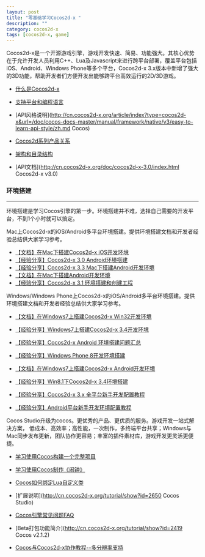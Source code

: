 ```yaml
---
layout: post
title: "零基础学习Cocos2d-x "
description: ""
category: cocos2d-x
tags: [cocos2d-x, game]
---
```



Cocos2d-x是一个开源游戏引擎，游戏开发快速、简易、功能强大。其核心优势在于允许开发人员利用C++、Lua及Javascript来进行跨平台部署，覆盖平台包括iOS、Android、Windows Phone等多个平台，Cocos2d-x 3.x版本中新增了强大的3D功能，帮助开发者们方便开发出能够跨平台高效运行的2D/3D游戏。

* [什么是Cocos2d-x](http://cn.cocos2d-x.org/tutorial/show?id=1925)
* [支持平台和编程语言](http://cn.cocos2d-x.org/article/index?type=cocos2d-x&url=/doc/cocos-docs-master/manual/framework/native/v2/getting-started/supported-platforms-and-programming-languages/zh.md)
* [API风格说明](http://cn.cocos2d-x.org/article/index?type=cocos2d-x&url=/doc/cocos-docs-master/manual/framework/native/v3/easy-to-learn-api-style/zh.md Cocos)

* [Cocos2d系列产品关系](http://cn.cocos2d-x.org/article/index?type=cocos2d-x&url=/doc/cocos-docs-master/manual/framework/native/v3/about/relationships-in-cocos2d-family/zh.md)
* [架构和目录结构](http://cn.cocos2d-x.org/article/index?type=cocos2d-x&url=/doc/cocos-docs-master/manual/framework/native/v2/getting-started/architecture-and-directory-structure/zh.md)
* [API文档](http://cn.cocos2d-x.org/doc/cocos2d-x-3.0/index.html Cocos2d-x v3.0)

### 环境搭建
---

环境搭建是学习Cocos引擎的第一步。环境搭建并不难，选择自己需要的开发平台，不到1个小时就可以搞定。

Mac上Cocos2d-x的iOS/Android多平台环境搭建。提供环境搭建文档和开发者经验总结供大家学习参考。

* [【文档】在Mac下搭建Cocos2d-x iOS开发环境](http://cn.cocos2d-x.org/article/index?type=cocos2d-x&url=/doc/cocos-docs-master/manual/framework/native/v3/getting-started/setting-up-development-environments-on-mac-with-xcode/zh.md)
* [【经验分享】Cocos2d-x 3.0 Android环境搭建](http://cn.cocos2d-x.org/tutorial/show?id=1157)
* [【经验分享】Cocos2d-x 3.3 Mac下搭建Android开发环境](http://cn.cocos2d-x.org/tutorial/show?id=2533)
* [【文档】在Mac下搭建Android开发环境](http://cn.cocos2d-x.org/article/index?type=cocos2d-x&url=/doc/cocos-docs-master/manual/framework/native/v3/getting-started/setting-up-development-environments-on-mac-with-eclipse/zh.md)
* [【经验分享】Cocos2d-x 3.1 环境搭建和创建工程](http://cn.cocos2d-x.org/tutorial/show?id=1367)

Windows/Windows Phone上Cocos2d-x的iOS/Android多平台环境搭建。提供环境搭建文档和开发者经验总结供大家学习参考。

* [【文档】在Windows7上搭建Cocos2d-x Win32开发环境](http://cn.cocos2d-x.org/article/index?type=cocos2d-x&url=/doc/cocos-docs-master/manual/framework/native/v3/getting-started/setting-up-development-environments-on-windows7-with-vs2013/zh.md)
* [【经验分享】Windows7上搭建Cocos2d-x 3.4开发环境](http://cn.cocos2d-x.org/tutorial/show?id=2544)
* [【经验分享】Cocos2d-x Android 环境搭建问题汇总](http://cn.cocos2d-x.org/tutorial/show?id=1259)
* [【经验分享】Windows Phone 8开发环境搭建](http://cn.cocos2d-x.org/tutorial/show?id=1941)

* [【文档】在Windows7上搭建Cocos2d-x Android开发环境](http://cn.cocos2d-x.org/article/index?type=cocos2d-x&url=/doc/cocos-docs-master/manual/framework/native/v3/getting-started/setting-up-development-environments-on-windows7-with-eclipse/zh.m)
* [【经验分享】Win8.1下Cocos2d-x 3.4环境搭建](http://cn.cocos2d-x.org/tutorial/show?id=2532)
* [【经验分享】Cocos2d-x 3.x 全平台新手开发配置教程](http://cn.cocos2d-x.org/tutorial/show?id=781)
* [【经验分享】Android平台新手开发环境配置教程](http://cn.cocos2d-x.org/tutorial/show?id=1478)

Cocos Studio升级为cocos。更优秀的产品、更优质的服务。游戏开发一站式解决方案， 低成本、高效率；高性能，一次制作，多终端平台共享；Windows与Mac同步发布更新，团队协作更容易；丰富的插件素材库，游戏开发更灵活更便捷。

* [学习使用Cocos构建一个完整项目](http://cn.cocos2d-x.org/tutorial/show?id=2407)
* [学习使用Cocos制作《闹钟》](http://cn.cocos2d-x.org/tutorial/show?id=2438)
* [Cocos如何绑定Lua自定义类](http://cn.cocos2d-x.org/tutorial/show?id=2496)
* [扩展说明](http://cn.cocos2d-x.org/tutorial/show?id=2650 Cocos Studio)

* [Cocos引擎常见问题FAQ](http://cn.cocos2d-x.org/tutorial/show?id=2348)
* [Beta打包功能简介](http://cn.cocos2d-x.org/tutorial/show?id=2419 Cocos v2.1.2)
* [Cocos与Cocos2d-x协作教程--多分辨率支持](http://cn.cocos2d-x.org/tutorial/show?id=2531)

